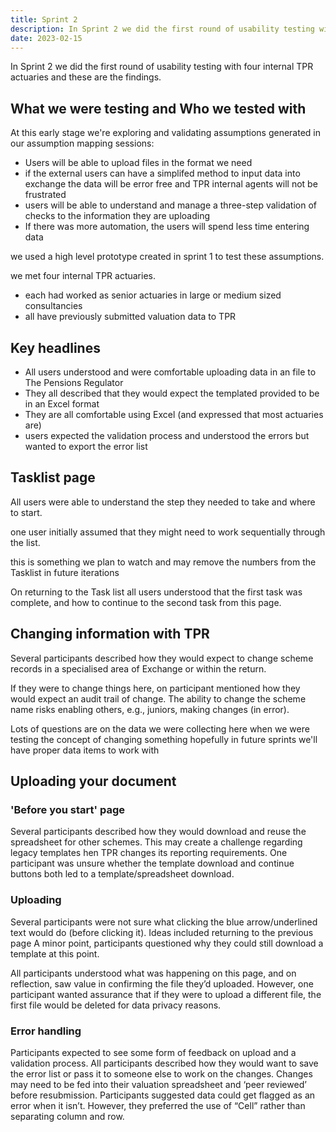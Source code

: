 ```yaml
---
title: Sprint 2
description: In Sprint 2 we did the first round of usability testing with four internal TPR actuaries and these are the findings
date: 2023-02-15
---
```


In Sprint 2 we did the first round of usability testing with four internal TPR actuaries and these are the findings.


## What we were testing and  Who we tested with

At this early stage we're exploring and validating assumptions generated in our assumption mapping sessions:

- Users will be able to upload files in the format we need
- if the external users can have a simplifed method to input data into exchange the data will be error free and TPR internal agents will not be frustrated
- users will be able to understand and manage a three-step validation of checks to the information they are uploading
- If there was more automation, the users will spend less time entering data

we used a high level prototype created in sprint 1 to test these assumptions.

we met four internal TPR actuaries.
- each had worked as senior actuaries in large or medium sized consultancies
- all have previously submitted valuation data to TPR

## Key headlines

- All users understood and were comfortable uploading data in an file to The Pensions Regulator
- They all described that they would expect the templated provided to be in an Excel format
- They are all comfortable using Excel (and expressed that most actuaries are)
- users expected the validation process and understood the errors but wanted to export the error list

## Tasklist page

All users were able to understand the step they needed to take and where to start.

one user initially assumed that they might need to work sequentially through the list.

this is something we plan to watch and may remove the numbers from the Tasklist in future iterations

On returning to the Task list all users understood that the first task was complete, and how to continue to the second task from this page.



## Changing information with TPR

Several participants described how they would expect to change scheme records in a specialised area of Exchange or within the return.

If they were to change things here, on participant mentioned how they would expect an audit trail of change.
The ability to change the scheme name risks enabling others, e.g., juniors, making changes (in error).

Lots of questions are on the data we were collecting here when we were testing the concept of changing something hopefully in future sprints we'll have proper data items to work with


## Uploading your document

###  'Before you start' page

Several participants described how they would download and reuse the spreadsheet for other schemes. This may create a challenge regarding legacy templates hen TPR changes its reporting requirements.
One participant was unsure whether the template download and continue buttons both led to a template/spreadsheet download.

###  Uploading

Several participants were not sure what clicking the blue arrow/underlined text would do (before clicking it). Ideas included returning to the previous page
A minor point, participants questioned why they could still download a template at this point.

All participants understood what was happening on this page, and on reflection, saw value in confirming the file they’d uploaded.
However, one participant wanted assurance that if they were to upload a different file, the first file would be deleted for data privacy reasons.

###  Error handling

Participants expected to see some form of feedback on upload and a validation process.
All participants described how they would want to save the error list or pass it to someone else to work on the changes.
Changes may need to be fed into their valuation spreadsheet and ‘peer reviewed’ before resubmission.
Participants suggested data could get flagged as an error when it isn’t.
However, they preferred the use of “Cell” rather than separating column and row.
